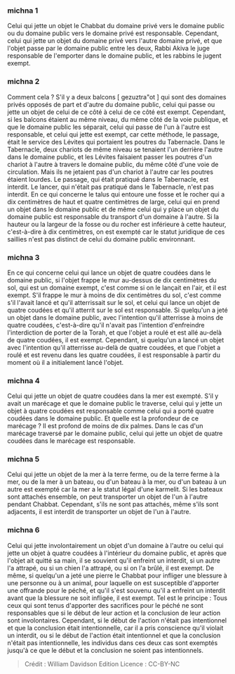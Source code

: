 
### michna 1
Celui qui jette un objet le Chabbat du domaine privé vers le domaine public ou du domaine public vers le domaine privé est responsable. Cependant, celui qui jette un objet du domaine privé vers l'autre domaine privé, et que l'objet passe par le domaine public entre les deux, Rabbi Akiva le juge responsable de l'emporter dans le domaine public, et les rabbins le jugent exempt.

### michna 2
Comment cela ? S'il y a deux balcons [ gezuztra"ot ] qui sont des domaines privés opposés de part et d'autre du domaine public, celui qui passe ou jette un objet de celui de ce côté à celui de ce côté est exempt. Cependant, si les balcons étaient au même niveau, du même côté de la voie publique, et que le domaine public les séparait, celui qui passe de l'un à l'autre est responsable, et celui qui jette est exempt, car cette méthode, le passage, était le service des Lévites qui portaient les poutres du Tabernacle. Dans le Tabernacle, deux chariots de même niveau se tenaient l'un derrière l'autre dans le domaine public, et les Lévites faisaient passer les poutres d'un chariot à l'autre à travers le domaine public, du même côté d'une voie de circulation. Mais ils ne jetaient pas d'un chariot à l'autre car les poutres étaient lourdes. Le passage, qui était pratiqué dans le Tabernacle, est interdit. Le lancer, qui n'était pas pratiqué dans le Tabernacle, n'est pas interdit. En ce qui concerne le talus qui entoure une fosse et le rocher qui a dix centimètres de haut et quatre centimètres de large, celui qui en prend un objet dans le domaine public et de même celui qui y place un objet du domaine public est responsable du transport d'un domaine à l'autre. Si la hauteur ou la largeur de la fosse ou du rocher est inférieure à cette hauteur, c'est-à-dire à dix centimètres, on est exempté car le statut juridique de ces saillies n'est pas distinct de celui du domaine public environnant.

### michna 3
En ce qui concerne celui qui lance un objet de quatre coudées dans le domaine public, si l'objet frappe le mur au-dessus de dix centimètres du sol, qui est un domaine exempt, c'est comme si on le lançait en l'air, et il est exempt. S'il frappe le mur à moins de dix centimètres du sol, c'est comme s'il l'avait lancé et qu'il atterrissait sur le sol, et celui qui lance un objet de quatre coudées et qu'il atterrit sur le sol est responsable. Si quelqu'un a jeté un objet dans le domaine public, avec l'intention qu'il atterrisse à moins de quatre coudées, c'est-à-dire qu'il n'avait pas l'intention d'enfreindre l'interdiction de porter de la Torah, et que l'objet a roulé et est allé au-delà de quatre coudées, il est exempt. Cependant, si quelqu'un a lancé un objet avec l'intention qu'il atterrisse au-delà de quatre coudées, et que l'objet a roulé et est revenu dans les quatre coudées, il est responsable à partir du moment où il a initialement lancé l'objet.

### michna 4
Celui qui jette un objet de quatre coudées dans la mer est exempté. S'il y avait un marécage et que le domaine public le traverse, celui qui y jette un objet à quatre coudées est responsable comme celui qui a porté quatre coudées dans le domaine public. Et quelle est la profondeur de ce marécage ? Il est profond de moins de dix palmes. Dans le cas d'un marécage traversé par le domaine public, celui qui jette un objet de quatre coudées dans le marécage est responsable.

### michna 5
Celui qui jette un objet de la mer à la terre ferme, ou de la terre ferme à la mer, ou de la mer à un bateau, ou d'un bateau à la mer, ou d'un bateau à un autre est exempté car la mer a le statut légal d'une karmelit. Si les bateaux sont attachés ensemble, on peut transporter un objet de l'un à l'autre pendant Chabbat. Cependant, s'ils ne sont pas attachés, même s'ils sont adjacents, il est interdit de transporter un objet de l'un à l'autre.

### michna 6
Celui qui jette involontairement un objet d'un domaine à l'autre ou celui qui jette un objet à quatre coudées à l'intérieur du domaine public, et après que l'objet ait quitté sa main, il se souvient qu'il enfreint un interdit, si un autre l'a attrapé, ou si un chien l'a attrapé, ou si on l'a brûlé, il est exempt. De même, si quelqu'un a jeté une pierre le Chabbat pour infliger une blessure à une personne ou à un animal, pour laquelle on est susceptible d'apporter une offrande pour le péché, et qu'il s'est souvenu qu'il a enfreint un interdit avant que la blessure ne soit infligée, il est exempt. Tel est le principe : Tous ceux qui sont tenus d'apporter des sacrifices pour le péché ne sont responsables que si le début de leur action et la conclusion de leur action sont involontaires. Cependant, si le début de l'action n'était pas intentionnel et que la conclusion était intentionnelle, car il a pris conscience qu'il violait un interdit, ou si le début de l'action était intentionnel et que la conclusion n'était pas intentionnelle, les individus dans ces deux cas sont exemptés jusqu'à ce que le début et la conclusion ne soient pas intentionnels.

>Crédit : William Davidson Edition
>Licence : CC-BY-NC